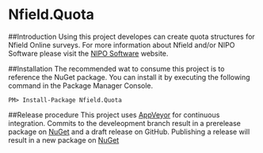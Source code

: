 # Nfield.Quota

##Introduction
Using this project developes can create quota structures for Nfield Online surveys. For more information about Nfield and/or NIPO Software please visit the [NIPO Software] website.

##Installation
The recommended wat to consume this project is to reference the NuGet package. You can install it by executing the following command in the Package Manager Console.

```
PM> Install-Package Nfield.Quota
```

##Release procedure
This project uses [AppVeyor] for continuous integration. Commits to the develeopment branch result in a prerelease package on [NuGet] and a draft release on GitHub. Publishing a release will result in a new package on [NuGet]

[NIPO Software]: http://www.niposoftware.com
[AppVeyor]: http://www.appveyor.com
[NuGet]: http://nuget.org